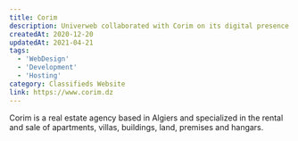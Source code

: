```yaml
---
title: Corim
description: Univerweb collaborated with Corim on its digital presence. We created the website and we provide hosting.
createdAt: 2020-12-20
updatedAt: 2021-04-21
tags:
  - 'WebDesign'
  - 'Development'
  - 'Hosting'
category: Classifieds Website
link: https://www.corim.dz
---
```


Corim is a real estate agency based in Algiers and specialized in the rental and sale of apartments, villas, buildings, land, premises and hangars.
